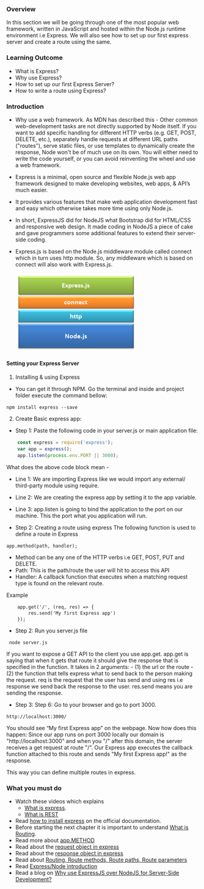 ### Overview
In this section we will be going through one of the most popular web framework, written in JavaScript and hosted within the Node.js runtime environment i.e Express. We will also see how to set up our first express server and create a route using the same.

### Learning Outcome
- What is Express?
- Why use Express?
- How to set up our first Express Server?
- How to write a route using Express?

### Introduction
- Why use a web framework.
As MDN has described this - Other common web-development tasks are not directly supported by Node itself. If you want to add specific handling for different HTTP verbs (e.g. GET, POST, DELETE, etc.), separately handle requests at different URL paths ("routes"), serve static files, or use templates to dynamically create the response, Node won't be of much use on its own. You will either need to write the code yourself, or you can avoid reinventing the wheel and use a web framework.
- Express is a minimal, open source and flexible Node.js web app framework designed to make developing websites, web apps, & API’s much easier.
- It provides various features that make web application development fast and easy which otherwise takes more time using only Node.js. 
- In short, ExpressJS did for NodeJS what Bootstrap did for HTML/CSS and responsive web design. It made coding in NodeJS a piece of cake and gave programmers some additional features to extend their server-side coding. 
- Express.js is based on the Node.js middleware module called connect which in turn uses http module. So, any middleware which is based on connect will also work with Express.js.

    ![](./images/expressjs.png)

#### Setting your Express Server
1. Installing & using Express
- You can get it through NPM. Go the terminal and inside and project folder execute the command bellow:
```
npm install express --save
```

2. Create Basic express app: 
- Step 1: Paste the following code in your server.js or main application file:
```js
    const express = require('express');
    var app = express();
    app.listen(process.env.PORT || 3000);
```
What does the above code block mean - 
- Line 1: We are importing Express like we would import any external/ third-party module using require.
- Line 2: We are creating the express app by setting it to the app variable.
- Line 3: app.listen is going to bind the application to the port on our machine. This the port what you application will run.


- Step 2:  Creating a route using express
The following function is used to define a route in Express
```
app.method(path, handler);
```
- Method can be any one of the HTTP verbs i.e GET, POST, PUT and DELETE.
- Path: This is the path/route the user will hit to access this API
- Handler: A callback function that executes when a matching request type is found on the relevant route.

Example
```
    app.get('/', (req, res) => {
        res.send('My first Express app')
    });
```

- Step 2:  Run you server.js file
```
 node server.js
```
If you want to expose a GET API to the client you use app.get.
app.get is saying that when it gets that route it should give the response that is specified in the function. It takes in 2 arguments: 
    - (1) the url or the route 
    - (2) the function that tells express what to send back to the person making the request. req is the request that the user has send and using res i.e response we send back the response to the user. res.send means you are sending the response.

- Step 3: Step 6: Go to your browser and go to port 3000. 

```
http://localhost:3000/
```
You should see “My first Express app” on the webpage. Now how does this happen:
Since our app runs on port 3000 locally our domain is "http://localhost:3000" and when you "/" after this domain,  the server receives a get request at route "/". Our Express app executes the callback function attached to this route and sends "My first Express app!" as the response.

This way you can define multiple routes in express.

### What you must do
- Watch these videos which explains 
    - [What is express](https://scotch.io/courses/build-a-restful-nodejs-api/what-is-expressjs).
    - [What is REST](https://scotch.io/courses/build-a-restful-nodejs-api/what-is-rest)
- Read [how to install express](https://expressjs.com/en/starter/installing.html) on the official documentation.
- Before starting the next chapter it is important to understand [What is Routing](https://expressjs.com/en/starter/basic-routing.html).
- Read more about [app.METHOD](https://expressjs.com/en/api.html#app.METHOD)
- Read about the [request object in express](https://expressjs.com/en/4x/api.html#req)
- Read about the [response object in express](https://expressjs.com/en/4x/api.html#res)
- Read about [Routing, Route methods, Route paths, Route parameters](https://expressjs.com/en/guide/routing.html)
- Read [Express/Node introduction](https://developer.mozilla.org/en-US/docs/Learn/Server-side/Express_Nodejs)
- Read a blog on [Why use ExpressJS over NodeJS for Server-Side Development?](https://www.algoworks.com/blog/why-use-expressjs-over-nodejs-for-server-side-coding/)


